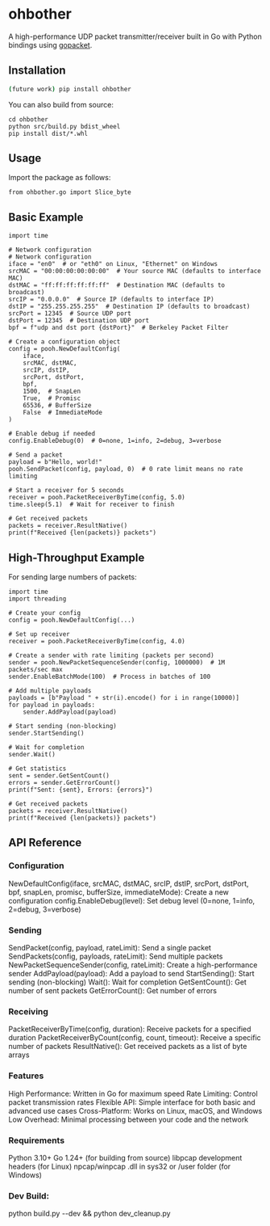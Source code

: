 # ohbother

A high-performance UDP packet transmitter/receiver built in Go with Python bindings using [gopacket](https://github.com/gopacket/gopacket).

## Installation

```bash
(future work) pip install ohbother
```

You can also build from source:
```git clone https://github.com/ppoage/ohbother.git
cd ohbother
python src/build.py bdist_wheel
pip install dist/*.whl
```

## Usage

Import the package as follows:
```import ohbother as pooh
from ohbother.go import Slice_byte
```

## Basic Example
```import ohbother as pooh
import time

# Network configuration
# Network configuration
iface = "en0"  # or "eth0" on Linux, "Ethernet" on Windows
srcMAC = "00:00:00:00:00:00"  # Your source MAC (defaults to interface MAC)
dstMAC = "ff:ff:ff:ff:ff:ff"  # Destination MAC (defaults to broadcast)
srcIP = "0.0.0.0"  # Source IP (defaults to interface IP)
dstIP = "255.255.255.255"  # Destination IP (defaults to broadcast)
srcPort = 12345  # Source UDP port
dstPort = 12345  # Destination UDP port
bpf = f"udp and dst port {dstPort}"  # Berkeley Packet Filter

# Create a configuration object
config = pooh.NewDefaultConfig(
    iface,
    srcMAC, dstMAC,
    srcIP, dstIP,
    srcPort, dstPort,
    bpf,
    1500,  # SnapLen
    True,  # Promisc
    65536, # BufferSize
    False  # ImmediateMode
)

# Enable debug if needed
config.EnableDebug(0)  # 0=none, 1=info, 2=debug, 3=verbose

# Send a packet
payload = b"Hello, world!"
pooh.SendPacket(config, payload, 0)  # 0 rate limit means no rate limiting

# Start a receiver for 5 seconds
receiver = pooh.PacketReceiverByTime(config, 5.0)
time.sleep(5.1)  # Wait for receiver to finish

# Get received packets
packets = receiver.ResultNative()
print(f"Received {len(packets)} packets")
```

## High-Throughput Example

For sending large numbers of packets:
```import ohbother as pooh
import time
import threading

# Create your config
config = pooh.NewDefaultConfig(...)

# Set up receiver
receiver = pooh.PacketReceiverByTime(config, 4.0)

# Create a sender with rate limiting (packets per second)
sender = pooh.NewPacketSequenceSender(config, 1000000)  # 1M packets/sec max
sender.EnableBatchMode(100)  # Process in batches of 100

# Add multiple payloads
payloads = [b"Payload " + str(i).encode() for i in range(10000)]
for payload in payloads:
    sender.AddPayload(payload)

# Start sending (non-blocking)
sender.StartSending()

# Wait for completion
sender.Wait()

# Get statistics
sent = sender.GetSentCount()
errors = sender.GetErrorCount()
print(f"Sent: {sent}, Errors: {errors}")

# Get received packets
packets = receiver.ResultNative()
print(f"Received {len(packets)} packets")
```

## API Reference

### Configuration

NewDefaultConfig(iface, srcMAC, dstMAC, srcIP, dstIP, srcPort, dstPort, bpf, snapLen, promisc, bufferSize, immediateMode): Create a new configuration
config.EnableDebug(level): Set debug level (0=none, 1=info, 2=debug, 3=verbose)

### Sending

SendPacket(config, payload, rateLimit): Send a single packet
SendPackets(config, payloads, rateLimit): Send multiple packets
NewPacketSequenceSender(config, rateLimit): Create a high-performance sender
AddPayload(payload): Add a payload to send
StartSending(): Start sending (non-blocking)
Wait(): Wait for completion
GetSentCount(): Get number of sent packets
GetErrorCount(): Get number of errors

### Receiving

PacketReceiverByTime(config, duration): Receive packets for a specified duration
PacketReceiverByCount(config, count, timeout): Receive a specific number of packets
ResultNative(): Get received packets as a list of byte arrays

### Features
High Performance: Written in Go for maximum speed
Rate Limiting: Control packet transmission rates
Flexible API: Simple interface for both basic and advanced use cases
Cross-Platform: Works on Linux, macOS, and Windows
Low Overhead: Minimal processing between your code and the network

### Requirements
Python 3.10+
Go 1.24+ (for building from source)
libpcap development headers (for Linux)
npcap/winpcap .dll in sys32 or /user folder (for Windows)

### Dev Build:
python build.py --dev && python dev_cleanup.py